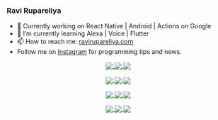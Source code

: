 ### Ravi Rupareliya

- 🔭 Currently working on React Native | Android | Actions on Google
- 🌱 I’m currently learning Alexa | Voice | Flutter
- 📫 How to reach me: [ravirupareliya.com](https://ravirupareliya.com)
- Follow me on [Instagram](https://www.instagram.com/ravi.rupareliya/) for programming tips and news.

<a href="https://www.instagram.com/ravi.rupareliya/" target="_blank">
<!-- insta-feed:START-->
<p align="center">
<img align="center" src=https://scontent-iad3-2.cdninstagram.com/v/t51.2885-15/327550959_1292206241325951_2492268949373342933_n.webp?stp=dst-jpg_e35_s150x150&_nc_ht=scontent-iad3-2.cdninstagram.com&_nc_cat=103&_nc_ohc=onXpfbCBRqMAX9-h2td&edm=ABfd0MgBAAAA&ccb=7-5&oh=00_AfA6QP7Kv828SeGd1GYVimq1PexSfFPO1poGmN-lfwVEug&oe=63EEEDF6&_nc_sid=7bff83 />
<img align="center" src=https://scontent-iad3-2.cdninstagram.com/v/t51.2885-15/326256887_1216267405629782_5084984015649362726_n.webp?stp=dst-jpg_e35_s150x150&_nc_ht=scontent-iad3-2.cdninstagram.com&_nc_cat=102&_nc_ohc=YNFrLZ5VQ6AAX_yVmmU&edm=ABfd0MgBAAAA&ccb=7-5&oh=00_AfBF95oDnL4Jghaa5zko2RDC6_VGe8PNAqLrVqHcb-T4rQ&oe=63EFEFAF&_nc_sid=7bff83 />
<img align="center" src=https://scontent-iad3-2.cdninstagram.com/v/t51.2885-15/324847574_671752137982456_540356321904405085_n.webp?stp=dst-jpg_e35_s150x150&_nc_ht=scontent-iad3-2.cdninstagram.com&_nc_cat=104&_nc_ohc=wS7s3IN4QjgAX_8-Da4&edm=ABfd0MgBAAAA&ccb=7-5&oh=00_AfDFdMiZat1sDPs207u_-qX_lY9kJ2xOK2exO_w-jnqaIg&oe=63EF775E&_nc_sid=7bff83 />
</p>
<p align="center">
<img align="center" src=https://scontent-iad3-2.cdninstagram.com/v/t51.2885-15/323103557_1578566989253281_6253889369928417640_n.webp?stp=dst-jpg_e35_s150x150&_nc_ht=scontent-iad3-2.cdninstagram.com&_nc_cat=101&_nc_ohc=UHCy2aJsMxQAX_46HEx&edm=ABfd0MgBAAAA&ccb=7-5&oh=00_AfAV6Y_QuhvxfYk69kMAalCxIpmnRjad_Y3t3hW69UZvxA&oe=63EF43F5&_nc_sid=7bff83 />
<img align="center" src=https://scontent-iad3-2.cdninstagram.com/v/t51.2885-15/241172230_146598524308348_2627229086716801357_n.jpg?stp=dst-jpg_e35_s150x150&_nc_ht=scontent-iad3-2.cdninstagram.com&_nc_cat=104&_nc_ohc=5yZDzeGSapQAX8-OxP-&edm=ABfd0MgBAAAA&ccb=7-5&oh=00_AfD11vb-mI2P_WnUujMkSCdhN1meiKnXhTkf7jX0jYIFhQ&oe=63EF6D41&_nc_sid=7bff83 />
<img align="center" src=https://scontent-iad3-2.cdninstagram.com/v/t51.2885-15/122425343_1572645589603046_1626634953961554534_n.jpg?stp=dst-jpg_e35_s150x150&_nc_ht=scontent-iad3-2.cdninstagram.com&_nc_cat=102&_nc_ohc=d-hP2Y1hBYsAX-3anlt&edm=ABfd0MgBAAAA&ccb=7-5&oh=00_AfCQopCuFHfEKsWH-QUSI85SB6KFkY9S4g_h19564lSt5A&oe=63EF2ACB&_nc_sid=7bff83 />
</p>
<p align="center">
<img align="center" src=https://scontent-iad3-2.cdninstagram.com/v/t51.2885-15/119471335_3325605627530848_5783608158621298966_n.jpg?stp=dst-jpg_e35_s150x150&_nc_ht=scontent-iad3-2.cdninstagram.com&_nc_cat=104&_nc_ohc=up98jBSnauIAX86BSoD&edm=ABfd0MgBAAAA&ccb=7-5&oh=00_AfCfGuvTem-dO3kN4u9M15wsYWF5JcHSUAmQwyCTFqas6g&oe=63EED7CB&_nc_sid=7bff83 />
<img align="center" src=https://scontent-iad3-2.cdninstagram.com/v/t51.2885-15/118735524_155532192843864_2438830621806811548_n.jpg?stp=dst-jpg_e35_s150x150&_nc_ht=scontent-iad3-2.cdninstagram.com&_nc_cat=100&_nc_ohc=MZ68oGlvSPMAX_wbRQg&edm=ABfd0MgBAAAA&ccb=7-5&oh=00_AfBQviWbb0Zb2Kvano3XykJk9Qz4PPUO9T2hDgOM9DoURQ&oe=63EEC1E2&_nc_sid=7bff83 />
<img align="center" src=https://scontent-iad3-2.cdninstagram.com/v/t51.2885-15/118358282_793232521422249_4194198869826492121_n.jpg?stp=dst-jpg_e35_s150x150&_nc_ht=scontent-iad3-2.cdninstagram.com&_nc_cat=109&_nc_ohc=h0VFZLMmyXUAX9Poz3v&edm=ABfd0MgBAAAA&ccb=7-5&oh=00_AfA_jC5-VzBRHnVfc31TmDU1U8gxMKd-WDc9UaFAhUZZcw&oe=63F016F8&_nc_sid=7bff83 />
</p>
<p align="center">
<img align="center" src=https://scontent-iad3-2.cdninstagram.com/v/t51.2885-15/118083536_653646245259286_4437462516989252087_n.jpg?stp=dst-jpg_e35_s150x150&_nc_ht=scontent-iad3-2.cdninstagram.com&_nc_cat=110&_nc_ohc=Ndnr5lDjt9kAX_wU4xo&edm=ABfd0MgBAAAA&ccb=7-5&oh=00_AfAtAf060ko-_Uc6pao746KUWB_FbBM0rvPVZPebXFy_Eg&oe=63EE5218&_nc_sid=7bff83 />
<img align="center" src=https://scontent-iad3-2.cdninstagram.com/v/t51.2885-15/118175330_604822603490734_6882222491011634628_n.jpg?stp=dst-jpg_e35_s150x150&_nc_ht=scontent-iad3-2.cdninstagram.com&_nc_cat=110&_nc_ohc=XpakjfvXAKAAX_m747S&edm=ABfd0MgBAAAA&ccb=7-5&oh=00_AfDkC6Pz8ckzPiM8Sf0-QjvuVK41Xw00ozjdloI5ZPkAqg&oe=63EE32FB&_nc_sid=7bff83 />
<img align="center" src=https://scontent-iad3-2.cdninstagram.com/v/t51.2885-15/117801930_118850686597100_8281062695853943386_n.jpg?stp=dst-jpg_e35_s150x150&_nc_ht=scontent-iad3-2.cdninstagram.com&_nc_cat=108&_nc_ohc=gXw5SjGVvFoAX-w9sjm&edm=ABfd0MgBAAAA&ccb=7-5&oh=00_AfDe8ZBEP4x_-MJxdpEAKRxJc13HItPQLYJSFoyN2zfEkA&oe=63EE4E34&_nc_sid=7bff83 />
</p>

<!-- insta-feed:END-->
</a>
